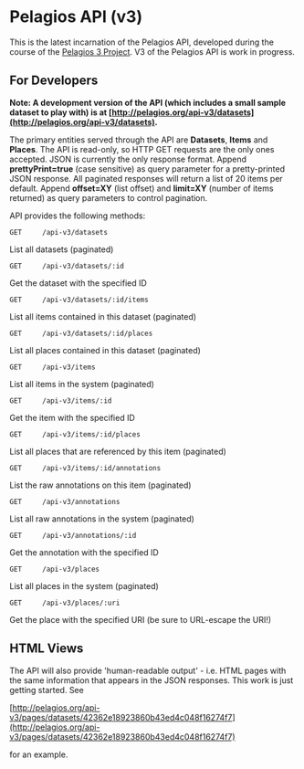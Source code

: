 # Pelagios API (v3)

This is the latest incarnation of the Pelagios API, developed during the course of the 
[Pelagios 3 Project](http://pelagios-project.blogspot.co.uk). V3 of the Pelagios API
is work in progress.

## For Developers

__Note: A development version of the API (which includes a small sample dataset to play with) is at
[http://pelagios.org/api-v3/datasets](http://pelagios.org/api-v3/datasets).__
 
The primary entities served through the API are __Datasets__, __Items__ and __Places__. The API is read-only,
so HTTP GET requests are the only ones accepted. JSON is currently the only response format. Append __prettyPrint=true__ 
(case sensitive) as query parameter for a pretty-printed JSON response. All paginated responses will return a list
of 20 items per default. Append __offset=XY__ (list offset) and __limit=XY__ (number of items returned) as query
parameters to control pagination. 

API provides the following methods:

    GET     /api-v3/datasets

List all datasets (paginated)

    GET     /api-v3/datasets/:id
    
Get the dataset with the specified ID


    GET     /api-v3/datasets/:id/items
    
List all items contained in this dataset (paginated)

    GET     /api-v3/datasets/:id/places
    
List all places contained in this dataset (paginated)

    GET     /api-v3/items
    
List all items in the system (paginated)

    GET     /api-v3/items/:id
    
Get the item with the specified ID

    GET     /api-v3/items/:id/places
    
List all places that are referenced by this item (paginated)

    GET     /api-v3/items/:id/annotations
    
List the raw annotations on this item (paginated)

    GET     /api-v3/annotations 
    
List all raw annotations in the system (paginated)

    GET     /api-v3/annotations/:id

Get the annotation with the specified ID

    GET     /api-v3/places
    
List all places in the system (paginated)

    GET     /api-v3/places/:uri
    
Get the place with the specified URI (be sure to URL-escape the URI!)

## HTML Views

The API will also provide 'human-readable output' - i.e. HTML pages with the same information that
appears in the JSON responses. This work is just getting started. See

[http://pelagios.org/api-v3/pages/datasets/42362e18923860b43ed4c048f16274f7](http://pelagios.org/api-v3/pages/datasets/42362e18923860b43ed4c048f16274f7)

for an example.